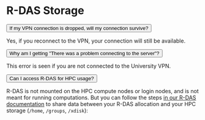 # R-DAS Storage

<link rel="stylesheet" href="../../../../overrides/animated_dropdown.css">
<link rel="stylesheet" href="../../../../overrides/spacing.css">

<html>

<!-- General format for HTML 
<button class="collapsible">Question goes here</button>
<div class="content">
  <p>
      Answer goes here
  </p>
</div>
-->

<!-- If my VPN connection is dropped, does my connection still survive? -->
<button class="collapsible">If my VPN connection is dropped, will my connection survive? </button>
<div class="content">
  <p>
      Yes, if you reconnect to the VPN, your connection will still be available. 
  </p>
</div>

<!-- Why am I getting "There was a problem connecting to the server"?-->
<button class="collapsible">Why am I getting "There was a problem connecting to the server"?</button>
<div class="content">
  <p>
    This error is seen if you are not connected to the University VPN.
  </p>
</div>

<!-- Can I access R-DAS for HPC usage? -->
<button class="collapsible">Can I access R-DAS for HPC usage?</button>
<div class="content">
  <p>
      R-DAS is not mounted on the HPC compute nodes or login nodes, and is not meant for running computations. But you can follow the steps <a href="../../../../storage_and_transfers/storage/rdas_storage/#__tabbed_3_1">in our R-DAS documentation</a> to share data between your R-DAS allocation and your HPC storage (<code>/home</code>, <code>/groups</code>, <code>/xdisk</code>): 
  </p>
</div>


<div class="vertical-space"></div>
<script src="../../../../overrides/animated_dropdown.js"></script>
</html>